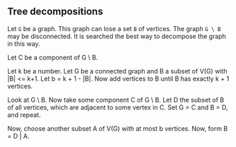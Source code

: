 
## Tree decompositions

Let `G` be a graph. This graph can lose a set `B` of vertices. The graph `G \ B` may be disconnected. It is searched the best way to decompose the graph in this way.

Let C be a component of G \ B.

Let k be a number.
Let G be a connected graph and B a subset of V(G) with |B| <= k+1. Let b = k + 1 - |B|. Now add vertices to B until B has exactly k + 1 vertices.

Look at G \ B. Now take some component C of G \ B. Let D the subset of B of all vertices, which are adjacent to some vertex in C. Set G = C and B = D, and repeat.



Now, choose another subset A of V(G) with at most b vertices. Now, form B = D | A.
